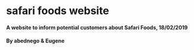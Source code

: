# safari foods website
#### A website to inform potential customers about Safari Foods, 18/02/2019
#### By **abednego & Eugene**
